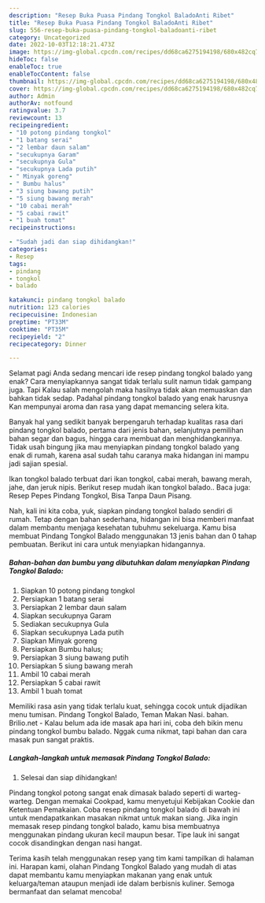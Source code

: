 ```yaml
---
description: "Resep Buka Puasa Pindang Tongkol BaladoAnti Ribet"
title: "Resep Buka Puasa Pindang Tongkol BaladoAnti Ribet"
slug: 556-resep-buka-puasa-pindang-tongkol-baladoanti-ribet
category: Uncategorized
date: 2022-10-03T12:18:21.473Z
image: https://img-global.cpcdn.com/recipes/dd68ca6275194198/680x482cq70/pindang-tongkol-balado-foto-resep-utama.jpg
hideToc: false
enableToc: true
enableTocContent: false
thumbnail: https://img-global.cpcdn.com/recipes/dd68ca6275194198/680x482cq70/pindang-tongkol-balado-foto-resep-utama.jpg
cover: https://img-global.cpcdn.com/recipes/dd68ca6275194198/680x482cq70/pindang-tongkol-balado-foto-resep-utama.jpg
author: Admin
authorAv: notfound
ratingvalue: 3.7
reviewcount: 13
recipeingredient:
- "10 potong pindang tongkol"
- "1 batang serai"
- "2 lembar daun salam"
- "secukupnya Garam"
- "secukupnya Gula"
- "secukupnya Lada putih"
- " Minyak goreng"
- " Bumbu halus"
- "3 siung bawang putih"
- "5 siung bawang merah"
- "10 cabai merah"
- "5 cabai rawit"
- "1 buah tomat"
recipeinstructions:

- "Sudah jadi dan siap dihidangkan!"
categories:
- Resep
tags:
- pindang
- tongkol
- balado

katakunci: pindang tongkol balado 
nutrition: 123 calories
recipecuisine: Indonesian
preptime: "PT33M"
cooktime: "PT35M"
recipeyield: "2"
recipecategory: Dinner

---
```



Selamat pagi Anda sedang mencari ide resep pindang tongkol balado yang enak? Cara menyiapkannya sangat tidak terlalu sulit namun tidak gampang juga. Tapi Kalau salah mengolah maka hasilnya tidak akan memuaskan dan bahkan tidak sedap. Padahal pindang tongkol balado yang enak harusnya Kan mempunyai aroma dan rasa yang dapat memancing selera kita.


Banyak hal yang sedikit banyak berpengaruh terhadap kualitas rasa dari pindang tongkol balado, pertama dari jenis bahan, selanjutnya pemilihan bahan segar dan bagus, hingga cara membuat dan menghidangkannya. Tidak usah bingung jika mau menyiapkan pindang tongkol balado yang enak di rumah, karena asal sudah tahu caranya maka hidangan ini mampu jadi sajian spesial.

Ikan tongkol balado terbuat dari ikan tongkol, cabai merah, bawang merah, jahe, dan jeruk nipis. Berikut resep mudah ikan tongkol balado.. Baca juga: Resep Pepes Pindang Tongkol, Bisa Tanpa Daun Pisang.


Nah, kali ini kita coba, yuk, siapkan pindang tongkol balado sendiri di rumah. Tetap dengan bahan sederhana, hidangan ini bisa memberi manfaat dalam membantu menjaga kesehatan tubuhmu sekeluarga. Kamu bisa membuat Pindang Tongkol Balado menggunakan 13 jenis bahan dan 0 tahap pembuatan. Berikut ini cara untuk menyiapkan hidangannya.

<!--inarticleads1-->

##### Bahan-bahan dan bumbu yang dibutuhkan dalam menyiapkan Pindang Tongkol Balado:

1. Siapkan 10 potong pindang tongkol
1. Persiapkan 1 batang serai
1. Persiapkan 2 lembar daun salam
1. Siapkan secukupnya Garam
1. Sediakan secukupnya Gula
1. Siapkan secukupnya Lada putih
1. Siapkan  Minyak goreng
1. Persiapkan  Bumbu halus;
1. Persiapkan 3 siung bawang putih
1. Persiapkan 5 siung bawang merah
1. Ambil 10 cabai merah
1. Persiapkan 5 cabai rawit
1. Ambil 1 buah tomat


Memiliki rasa asin yang tidak terlalu kuat, sehingga cocok untuk dijadikan menu tumisan. Pindang Tongkol Balado, Teman Makan Nasi. bahan. Brilio.net - Kalau belum ada ide masak apa hari ini, coba deh bikin menu pindang tongkol bumbu balado. Nggak cuma nikmat, tapi bahan dan cara masak pun sangat praktis. 

<!--inarticleads2-->

##### Langkah-langkah untuk memasak Pindang Tongkol Balado:


1. Selesai dan siap dihidangkan!

Pindang tongkol potong sangat enak dimasak balado seperti di warteg-warteg. Dengan memakai Cookpad, kamu menyetujui Kebijakan Cookie dan Ketentuan Pemakaian. Coba resep pindang tongkol balado di bawah ini untuk mendapatkankan masakan nikmat untuk makan siang. Jika ingin memasak resep pindang tongkol balado, kamu bisa membuatnya menggunakan pindang ukuran kecil maupun besar. Tipe lauk ini sangat cocok disandingkan dengan nasi hangat. 

Terima kasih telah menggunakan resep yang tim kami tampilkan di halaman ini. Harapan kami, olahan Pindang Tongkol Balado yang mudah di atas dapat membantu kamu menyiapkan makanan yang enak untuk keluarga/teman ataupun menjadi ide dalam berbisnis kuliner. Semoga bermanfaat dan selamat mencoba!
